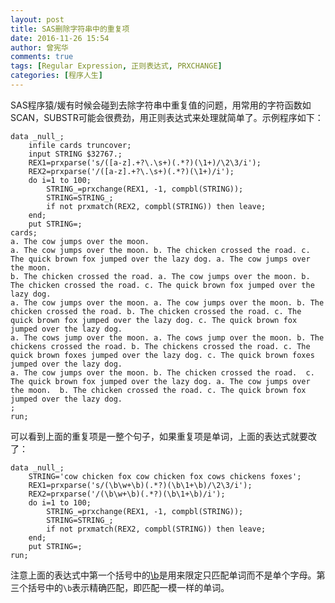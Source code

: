```yaml
---
layout: post
title: SAS删除字符串中的重复项
date: 2016-11-26 15:54
author: 曾宪华
comments: true
tags: [Regular Expression, 正则表达式, PRXCHANGE]
categories: [程序人生]
---
```

SAS程序猿/媛有时候会碰到去除字符串中重复值的问题，用常用的字符函数如SCAN，SUBSTR可能会很费劲，用正则表达式来处理就简单了。示例程序如下：
<pre><code>data _null_;
    infile cards truncover;
    input STRING $32767.;
    REX1=prxparse('s/([a-z].+?\.\s+)(.*?)(\1+)/\2\3/i');
    REX2=prxparse('/([a-z].+?\.\s+)(.*?)(\1+)/i');
    do i=1 to 100;
        STRING_=prxchange(REX1, -1, compbl(STRING));
        STRING=STRING_;
        if not prxmatch(REX2, compbl(STRING)) then leave;
    end;
    put STRING=;
cards;
a. The cow jumps over the moon.
a. The cow jumps over the moon. b. The chicken crossed the road. c. The quick brown fox jumped over the lazy dog. a. The cow jumps over the moon. 
b. The chicken crossed the road. a. The cow jumps over the moon. b. The chicken crossed the road. c. The quick brown fox jumped over the lazy dog.
a. The cow jumps over the moon. a. The cow jumps over the moon. b. The chicken crossed the road. b. The chicken crossed the road. c. The quick brown fox jumped over the lazy dog. c. The quick brown fox jumped over the lazy dog.
a. The cows jump over the moon. a. The cows jump over the moon. b. The chickens crossed the road. b. The chickens crossed the road. c. The quick brown foxes jumped over the lazy dog. c. The quick brown foxes jumped over the lazy dog.
a. The cow jumps over the moon. b. The chicken crossed the road.  c. The quick brown fox jumped over the lazy dog. a. The cow jumps over the moon.  b. The chicken crossed the road. c. The quick brown fox jumped over the lazy dog.
;
run;
</code></pre>
可以看到上面的重复项是一整个句子，如果重复项是单词，上面的表达式就要改了：
<pre><code>data _null_;
    STRING='cow chicken fox cow chicken fox cows chickens foxes';
    REX1=prxparse('s/(\b\w+\b)(.*?)(\b\1+\b)/\2\3/i');
    REX2=prxparse('/(\b\w+\b)(.*?)(\b\1+\b)/i');
    do i=1 to 100;
        STRING_=prxchange(REX1, -1, compbl(STRING));
        STRING=STRING_;
        if not prxmatch(REX2, compbl(STRING)) then leave;
    end;
    put STRING=;
run;
</code></pre>
注意上面的表达式中第一个括号中的<a href="http://www.xianhuazeng.com/cn/2015/11/06/reg-word-boundary-pattern/" target="_blank"><span style="text-decoration: none;">\b</span></a>是用来限定只匹配单词而不是单个字母。第三个括号中的<code>\b</code>表示精确匹配，即匹配一模一样的单词。